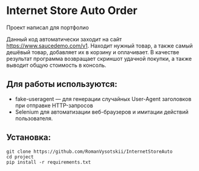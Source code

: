 # Internet Store Auto Order

Проект написал для портфолио

Данный код автоматически заходит на сайт https://www.saucedemo.com/v1. Находит нужный товар, а также самый дешёвый товар, добавляет их в корзину и оплачивает.
В качестве результат программа возвращает скриншот удачной покупки, а также выводит общую стоимость в консоль.

## Для работы используются:
- fake-useragent — для генерации случайных User-Agent заголовков при отправке HTTP-запросов
- Selenium для автоматизации веб-браузеров и имитации действий пользователя.

## Установка:
```
git clone https://github.com/RomanVysotskii/InternetStoreAuto
cd project
pip install -r requirements.txt
```
